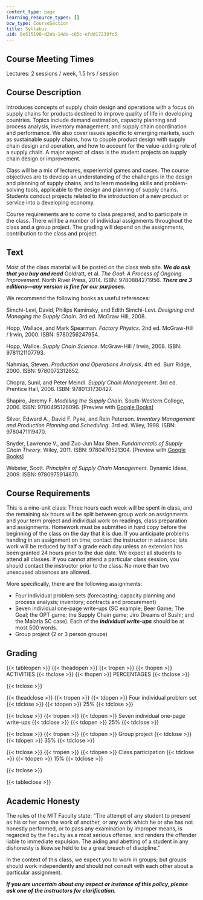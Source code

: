 ```yaml
---
content_type: page
learning_resource_types: []
ocw_type: CourseSection
title: Syllabus
uid: 0e515190-d2eb-14de-c85c-efdd17239fc5
---
```


Course Meeting Times
--------------------

Lectures: 2 sessions / week, 1.5 hrs / session

Course Description
------------------

Introduces concepts of supply chain design and operations with a focus on supply chains for products destined to improve quality of life in developing countries. Topics include demand estimation, capacity planning and process analysis, inventory management, and supply chain coordination and performance. We also cover issues specific to emerging markets, such as sustainable supply chains, how to couple product design with supply chain design and operation, and how to account for the value-adding role of a supply chain. A major aspect of class is the student projects on supply chain design or improvement.

Class will be a mix of lectures, experiential games and cases. The course objectives are to develop an understanding of the challenges in the design and planning of supply chains, and to learn modeling skills and problem-solving tools, applicable to the design and planning of supply chains. Students conduct projects related to the introduction of a new product or service into a developing economy.

Course requirements are to come to class prepared, and to participate in the class. There will be a number of individual assignments throughout the class and a group project. The grading will depend on the assignments, contribution to the class and project.

Text
----

Most of the class material will be posted on the class web site. **_We do ask that you buy and read_** Goldratt, et al. _The Goal: A Process of Ongoing Improvement_. North River Press, 2014. ISBN: 9780884271956. **_There are 3 editions—any version is fine for our purposes._**

We recommend the following books as useful references:

Simchi-Levi, David, Philips Kaminsky, and Edith Simchi-Levi. _Designing and Managing the Supply Chain_. 3rd ed. McGraw Hill, 2008.

Hopp, Wallace, and Mark Spearman. _Factory Physics_. 2nd ed. McGraw-Hill / Irwin, 2000. ISBN: 9780256247954.

Hopp, Wallce. _Supply Chain Science_. McGraw-Hill / Irwin, 2008. ISBN: 9781121107793.

Nahmias, Steven. _Production and Operations Analysis_. 4th ed. Burr Ridge, 2000. ISBN: 9780072312652.

Chopra, Sunil, and Peter Meindl. _Supply Chain Management_. 3rd ed. Prentice Hall, 2006. ISBN: 9780131730427.

Shapiro, Jeremy F. _Modeling the Supply Chain_. South-Western College, 2006. ISBN: 9780495126096. \[Preview with [Google Books](http://books.google.com/books?id=XvmY2BQ1Q30C&pg=PAfrontcover)\]

Silver, Edward A., David F. Pyke, and Rein Peterson. _Inventory Management and Production Planning and Scheduling_. 3rd ed. Wiley, 1998. ISBN: 9780471119470.

Snyder, Lawrence V., and Zuo-Jun Max Shen. _Fundamentals of Supply Chain Theory_. Wiley, 2011. ISBN: 9780470521304. \[Preview with [Google Books](http://books.google.com/books?id=U7GTrLyVnPMC&pg=PAfrontcover)\]

Webster, Scott. _Principles of Supply Chain Management_. Dynamic Ideas, 2009. ISBN: 9780975914670.

Course Requirements
-------------------

This is a nine-unit class: Three hours each week will be spent in class, and the remaining six hours will be split between group work on assignments and your term project and individual work on readings, class preparation and assignments. Homework must be submitted in hard copy before the beginning of the class on the day that it is due. If you anticipate problems handing in an assignment on time, contact the instructor in advance; late work will be reduced by half a grade each day unless an extension has been granted 24 hours prior to the due date. We expect all students to attend all classes. If you cannot attend a particular class session, you should contact the instructor prior to the class. No more than two unexcused absences are allowed.

More specifically, there are the following assignments:

*   Four individual problem sets (forecasting; capacity planning and process analysis; inventory; contracts and procurement)
*   Seven individual one-page write-ups (SC example; Beer Game; The Goal; the OPT game; the Supply Chain game; Jiro Dreams of Sushi; and the Malaria SC case). Each of the **_individual write-ups_** should be at most 500 words.
*   Group project (2 or 3 person groups)

Grading
-------

{{< tableopen >}}
{{< theadopen >}}
{{< tropen >}}
{{< thopen >}}
ACTIVITIES
{{< thclose >}}
{{< thopen >}}
PERCENTAGES
{{< thclose >}}

{{< trclose >}}

{{< theadclose >}}
{{< tropen >}}
{{< tdopen >}}
Four individual problem set
{{< tdclose >}}
{{< tdopen >}}
25%
{{< tdclose >}}

{{< trclose >}}
{{< tropen >}}
{{< tdopen >}}
Seven individual one-page write-ups
{{< tdclose >}}
{{< tdopen >}}
25%
{{< tdclose >}}

{{< trclose >}}
{{< tropen >}}
{{< tdopen >}}
Group project
{{< tdclose >}}
{{< tdopen >}}
35%
{{< tdclose >}}

{{< trclose >}}
{{< tropen >}}
{{< tdopen >}}
Class participation
{{< tdclose >}}
{{< tdopen >}}
15%
{{< tdclose >}}

{{< trclose >}}

{{< tableclose >}}

Academic Honesty
----------------

The rules of the MIT Faculty state: "The attempt of any student to present as his or her own the work of another, or any work which he or she has not honestly performed, or to pass any examination by improper means, is regarded by the Faculty as a most serious offense, and renders the offender liable to immediate expulsion. The aiding and abetting of a student in any dishonesty is likewise held to be a great breach of discipline."

In the context of this class, we expect you to work in groups; but groups should work independently and should not consult with each other about a particular assignment.

**_If you are uncertain about any aspect or instance of this policy, please ask one of the instructors for clarification._**